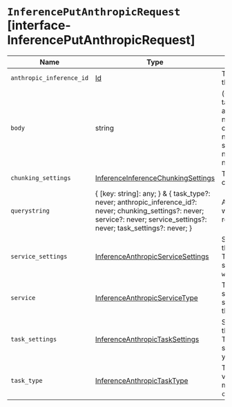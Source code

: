 # `InferencePutAnthropicRequest` [interface-InferencePutAnthropicRequest]

| Name | Type | Description |
| - | - | - |
| `anthropic_inference_id` | [Id](./Id.md) | The unique identifier of the inference endpoint. |
| `body` | string | ({ [key: string]: any; } & { task_type?: never; anthropic_inference_id?: never; chunking_settings?: never; service?: never; service_settings?: never; task_settings?: never; }) | All values in `body` will be added to the request body. |
| `chunking_settings` | [InferenceInferenceChunkingSettings](./InferenceInferenceChunkingSettings.md) | The chunking configuration object. |
| `querystring` | { [key: string]: any; } & { task_type?: never; anthropic_inference_id?: never; chunking_settings?: never; service?: never; service_settings?: never; task_settings?: never; } | All values in `querystring` will be added to the request querystring. |
| `service_settings` | [InferenceAnthropicServiceSettings](./InferenceAnthropicServiceSettings.md) | Settings used to install the inference model. These settings are specific to the `watsonxai` service. |
| `service` | [InferenceAnthropicServiceType](./InferenceAnthropicServiceType.md) | The type of service supported for the specified task type. In this case, `anthropic`. |
| `task_settings` | [InferenceAnthropicTaskSettings](./InferenceAnthropicTaskSettings.md) | Settings to configure the inference task. These settings are specific to the task type you specified. |
| `task_type` | [InferenceAnthropicTaskType](./InferenceAnthropicTaskType.md) | The task type. The only valid task type for the model to perform is `completion`. |
